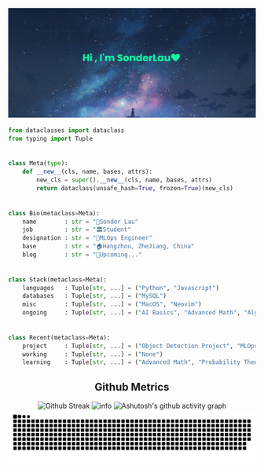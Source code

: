 <img src="https://raw.githubusercontent.com/sonderlau/sonderlau/main/imgs/banner.png">



```python
from dataclasses import dataclass
from typing import Tuple


class Meta(type):
    def __new__(cls, name, bases, attrs):
        new_cls = super().__new__(cls, name, bases, attrs)
        return dataclass(unsafe_hash=True, frozen=True)(new_cls)


class Bio(metaclass=Meta):
    name        : str = "🤝Sonder Lau"
    job         : str = "🏛Student"
    designation : str = "🔣MLOps Engineer"
    base        : str = "🏠Hangzhou, ZheJiang, China"
    blog        : str = "🐚Upcoming..."


class Stack(metaclass=Meta):
    languages   : Tuple[str, ...] = ("Python", "Javascript")
    databases   : Tuple[str, ...] = ("MySQL")
    misc        : Tuple[str, ...] = ("MacOS", "Neovim")
    ongoing     : Tuple[str, ...] = ("AI Basics", "Advanced Math", "Algorithm", "Rust", "Recommendation System")


class Recent(metaclass=Meta):
    project     : Tuple[str, ...] = ("Object Detection Project", "MLOps")
    working     : Tuple[str, ...] = ("None")
    learning    : Tuple[str, ...] = ("Advanced Math", "Probability Theory")
```

<h2 align="center">Github Metrics</h2>


<div align="center">
    <img src="https://github-readme-streak-stats.herokuapp.com?user=SonderLau&theme=react&hide_border=true" alt="Github Streak" />
    <img src="https://github-readme-stats.vercel.app/api?username=SonderLau&show_icons=true&count_private=true&hide=prs&theme=react" alt="info" />
    <img src="https://activity-graph.herokuapp.com/graph?username=SonderLau&theme=react-dark" alt="Ashutosh's github activity graph" />
    <img src="https://raw.githubusercontent.com/sonderlau/sonderlau/2f094c013a2cd4e882136e56adff66e189c7b5ef/github-contribution-grid-snake.svg" />
</div>




  
